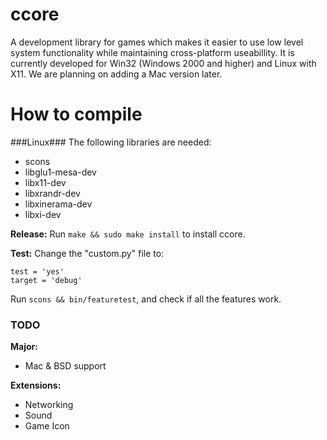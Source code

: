 ccore
=====

A development library for games which makes it easier to use low level system functionality while maintaining cross-platform useabillity.
It is currently developed for Win32 (Windows 2000 and higher) and Linux with X11. We are planning on adding a Mac version later.

How to compile
==============
###Linux###
The following libraries are needed:
- scons
- libglu1-mesa-dev
- libx11-dev
- libxrandr-dev
- libxinerama-dev
- libxi-dev

**Release:**
Run `make && sudo make install` to install ccore.

**Test:**
Change the "custom.py" file to:

<pre><code>test = 'yes'<br\>
target = 'debug'
</code></pre>

Run <code>scons && bin/featuretest</code>, and check if all the features work.

### TODO ###
**Major:**
- Mac & BSD support

**Extensions:**
- Networking
- Sound
- Game Icon
